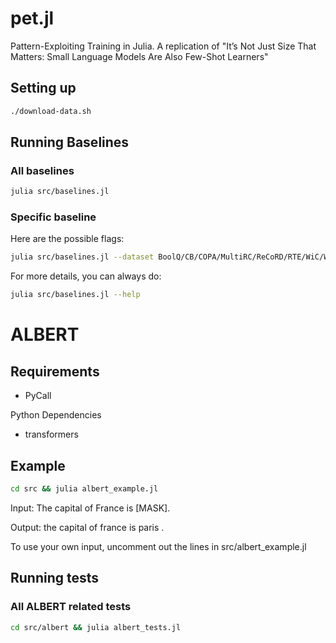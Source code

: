 # pet.jl
Pattern-Exploiting Training in Julia. A replication of "It’s Not Just Size That Matters: Small Language Models Are Also Few-Shot Learners"

## Setting up

```bash
./download-data.sh
```

## Running Baselines

### All baselines
```bash
julia src/baselines.jl
```

### Specific baseline
Here are the possible flags:
```bash
julia src/baselines.jl --dataset BoolQ/CB/COPA/MultiRC/ReCoRD/RTE/WiC/WSC/all --method Random/MostCommon/all
```

For more details, you can always do:
```bash
julia src/baselines.jl --help
```

# ALBERT

## Requirements

- PyCall

Python Dependencies

- transformers

## Example
```bash
cd src && julia albert_example.jl
```
Input: The capital of France is [MASK].

Output: the capital of france is paris .

To use your own input, uncomment out the lines in src/albert_example.jl


## Running tests

### All ALBERT related tests
```bash
cd src/albert && julia albert_tests.jl
```